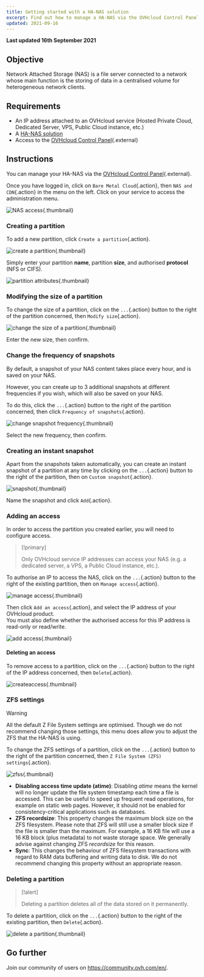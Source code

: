 ```yaml
---
title: Getting started with a HA-NAS solution
excerpt: Find out how to manage a HA-NAS via the OVHcloud Control Panel
updated: 2021-09-16
---
```


**Last updated 16th September 2021**

## Objective

Network Attached Storage (NAS) is a file server connected to a network whose main function is the storing of data in a centralised volume for heterogeneous network clients.

## Requirements

- An IP address attached to an OVHcloud service (Hosted Private Cloud, Dedicated Server, VPS, Public Cloud instance, etc.)
- A [HA-NAS solution](https://www.ovh.com/ca/en/nas/)
- Access to the [OVHcloud Control Panel](https://ca.ovh.com/auth/?action=gotomanager&from=https://www.ovh.com/ca/en/&ovhSubsidiary=ca){.external}

## Instructions

You can manage your HA-NAS via the [OVHcloud Control Panel](https://ca.ovh.com/auth/?action=gotomanager&from=https://www.ovh.com/ca/en/&ovhSubsidiary=ca){.external}.

Once you have logged in, click on `Bare Metal Cloud`{.action}, then `NAS and CDN`{.action} in the menu on the left. Click on your service to access the administration menu.

![NAS access](images/nas2021-01.png){.thumbnail}

### Creating a partition <a name="partition"></a>

To add a new partition, click `Create a partition`{.action}.

![create a partition](images/nas2021-02.png){.thumbnail}

Simply enter your partition **name**, partition **size**, and authorised **protocol** (NFS or CIFS).

![partition attributes](images/nas2021-03.png){.thumbnail}

### Modifying the size of a partition

To change the size of a partition, click on the `...`{.action} button to the right of the partition concerned, then `Modify size`{.action}.

![change the size of a partition](images/nas2021-04.png){.thumbnail}

Enter the new size, then confirm.

### Change the frequency of snapshots

By default, a snapshot of your NAS content takes place every hour, and is saved on your NAS.

However, you can create up to 3 additional snapshots at different frequencies if you wish, which will also be saved on your NAS.

To do this, click the `...`{.action} button to the right of the partition concerned, then click `Frequency of snapshots`{.action}.

![change snapshot frequency](images/nas2021-05.png){.thumbnail}

Select the new frequency, then confirm.

### Creating an instant snapshot

Apart from the snapshots taken automatically, you can create an instant snapshot of a partition at any time by clicking on the `...`{.action} button to the right of the partition, then on `Custom snapshot`{.action}.

![snapshot](images/nas2021-10.png){.thumbnail}

Name the snapshot and click `Add`{.action}.

### Adding an access <a name="addaccess"></a>

In order to access the partition you created earlier, you will need to configure access.

> [!primary]
>
> Only OVHcloud service IP addresses can access your NAS (e.g. a dedicated server, a VPS, a Public Cloud instance, etc.).
>

To authorise an IP to access the NAS, click on the `...`{.action} button to the right of the existing partition, then on `Manage access`{.action}.

![manage access](images/nas2021-06.png){.thumbnail}

Then click `Add an access`{.action}, and select the IP address of your OVHcloud product.
<br>You must also define whether the authorised access for this IP address is read-only or read/write.

![add access](images/nas2021-07.png){.thumbnail}

#### Deleting an access

To remove access to a partition, click on the `...`{.action} button to the right of the IP address concerned, then `Delete`{.action}.

![createaccess](images/nas2021-09.png){.thumbnail}

### ZFS settings

> [!warning]
>
> All the default Z File System settings are optimised. Though we do not recommend changing those settings, this menu does allow you to adjust the ZFS that the HA-NAS is using.
>

To change the ZFS settings of a partition, click on the `...`{.action} button to the right of the partition concerned, then `Z File System (ZFS) settings`{.action}.

![zfss](images/nas2021-13.png){.thumbnail}

- **Disabling access time update (atime)**: Disabling *atime* means the kernel will no longer update the file system timestamp each time a file is accessed. This can be useful to speed up frequent read operations, for example on static web pages. However, it should not be enabled for consistency-critical applications such as databases.
- **ZFS recordsize**: This property changes the maximum block size on the ZFS filesystem. Please note that ZFS will still use a smaller block size if the file is smaller than the maximum. For example, a 16 KB file will use a 16 KB block (plus metadata) to not waste storage space. We generally advise against changing ZFS *recordsize* for this reason.
- **Sync**: This changes the behaviour of ZFS filesystem transactions with regard to RAM data buffering and writing data to disk. We do not recommend changing this property without an appropriate reason.

### Deleting a partition

> [!alert]
>
> Deleting a partition deletes all of the data stored on it permanently.
>

To delete a partition, click on the `...`{.action} button to the right of the existing partition, then `Delete`{.action}.

![delete a partition](images/nas2021-08.png){.thumbnail}

## Go further

Join our community of users on <https://community.ovh.com/en/>.
